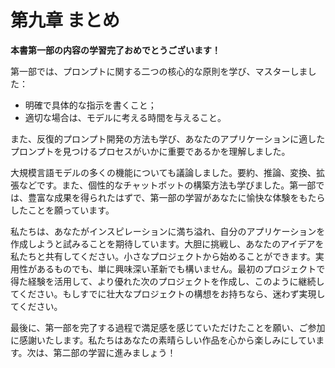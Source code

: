 # 第九章 まとめ

**本書第一部の内容の学習完了おめでとうございます！**

第一部では、プロンプトに関する二つの核心的な原則を学び、マスターしました：

- 明確で具体的な指示を書くこと；
- 適切な場合は、モデルに考える時間を与えること。

また、反復的プロンプト開発の方法も学び、あなたのアプリケーションに適したプロンプトを見つけるプロセスがいかに重要であるかを理解しました。

大規模言語モデルの多くの機能についても議論しました。要約、推論、変換、拡張などです。また、個性的なチャットボットの構築方法も学びました。第一部では、豊富な成果を得られたはずで、第一部の学習があなたに愉快な体験をもたらしたことを願っています。

私たちは、あなたがインスピレーションに満ち溢れ、自分のアプリケーションを作成しようと試みることを期待しています。大胆に挑戦し、あなたのアイデアを私たちと共有してください。小さなプロジェクトから始めることができます。実用性があるものでも、単に興味深い革新でも構いません。最初のプロジェクトで得た経験を活用して、より優れた次のプロジェクトを作成し、このように継続してください。もしすでに壮大なプロジェクトの構想をお持ちなら、迷わず実現してください。

最後に、第一部を完了する過程で満足感を感じていただけたことを願い、ご参加に感謝いたします。私たちはあなたの素晴らしい作品を心から楽しみにしています。次は、第二部の学習に進みましょう！